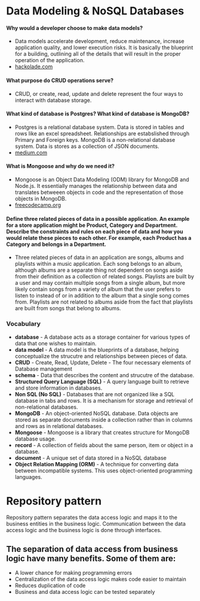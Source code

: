 # Data Modeling & NoSQL Databases

#### Why would a developer choose to make data models?
  * Data models accelerate development, reduce maintenance, increase application quality, and lower execution risks. It is basically the blueprint for a building, outlining all of the details that will result in the proper operation of the application. 
  * [hackolade.com](https://hackolade.com/benefits.html)

#### What purpose do CRUD operations serve?
  * CRUD, or create, read, update and delete represent the four ways to interact with database storage.

#### What kind of database is Postgres? What kind of database is MongoDB?
  * Postgres is a relational database system. Data is stored in tables and rows like an excel spreadsheet. Relationships are estabslished through Primary and Foreign keys.  MongoDB is a non-relational database system. Data is stores as a collection of JSON documents.
  * [medium.com](https://medium.com/@zhenwu93/relational-vs-non-relational-databases-8336870da8bc)

#### What is Mongoose and why do we need it?
  * Mongoose is an Object Data Modeling (ODM) library for MongoDB and Node.js. It essentially manages the relationship between data and translates betweeen objects in code and the representation of those objects in MongoDB.
  * [freecodecamp.org](https://www.freecodecamp.org/news/introduction-to-mongoose-for-mongodb-d2a7aa593c57/)

#### Define three related pieces of data in a possible application. An example for a store application might be Product, Category and Department. Describe the constraints and rules on each piece of data and how you would relate these pieces to each other. For example, each Product has a Category and belongs in a Department.
  * Three related pieces of data in an application are songs, albums and playlists within a music application. Each song belongs to an album, although albums are a separate thing not dependent on songs aside from their definition as a collection of related songs. Playlists are built by a user and may contain multiple songs from a single album, but more likely contain songs from a variety of album that the user prefers to listen to instead of or in addition to the album that a single song comes from. Playlists are not related to albums aside from the fact that playlists are built from songs that belong to albums. 

### Vocabulary

* **database** - A database acts as a storage container for various types of data that one wishes to maintain.
* **data model** - A data model is the blueprints of a database, helping conceptualize the strucutre and relationships between pieces of data. 
* **CRUD** - Create, Read, Update, Delete - The four necessary elements of Database management
* **schema** - Data that describes the content and strucutre of the database. 
* **Structured Query Language (SQL)** - A query language built to retrieve and store information in databases.
* **Non SQL (No SQL)** - Databases that are not organized like a SQL database in tabs and rows. It is a mechanism for storage and retrieval of non-relational databases.
* **MongoDB** - An object-oriented NoSQL database. Data objects are stored as separate documents inside a collection rather than in columns and rows as in relational databases. 
* **Mongoose** - Mongoose is a library that creates structure for MongoDB database usage.  
* **record** - A collection of fields about the same person, item or object in a database.
* **document** - A unique set of data stored in a NoSQL database
* **Object Relation Mapping (ORM)** - A technique for converting data between incompatible systems. This uses object-oriented programming languages. 

# Repository pattern 

Repository pattern separates the data access logic and maps it to the business entities in the business logic. Communication between the data access logic and the business logic  is done through interfaces.

## The separation of data access from business logic have many benefits. Some of them are:

* A lower chance for making programming errors
* Centralization of the data access logic makes code easier to maintain
* Reduces duplication of code
* Business and data access logic can be tested separately